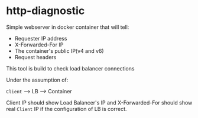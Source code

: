 # http-diagnostic

Simple webserver in docker container that will tell:
- Requester IP address
- X-Forwarded-For IP
- The container's public IP(v4 and v6)
- Request headers

This tool is build to check load balancer connections

Under the assumption of:

`Client` --> LB --> Container

Client IP should show Load Balancer's IP
and X-Forwarded-For should show real `Client` IP if the configuration of LB is correct.

